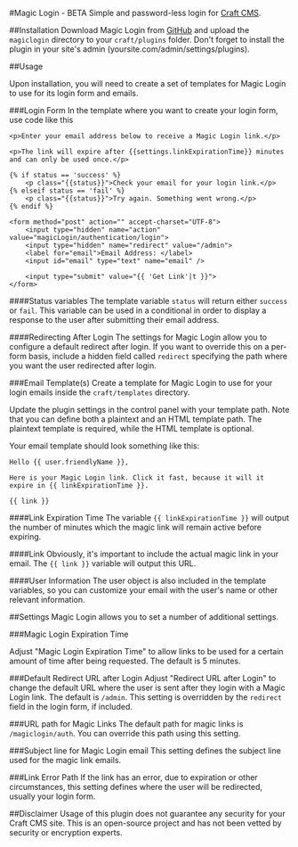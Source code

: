 #Magic Login - BETA
Simple and password-less login for [Craft CMS](https://craftcms.com/).

##Installation
Download Magic Login from [GitHub](https://github.com/aberkie/magiclogin) and upload the `magiclogin` directory to your `craft/plugins` folder. Don't forget to install the plugin in your site's admin (yoursite.com/admin/settings/plugins).

##Usage

Upon installation, you will need to create a set of templates for Magic Login to use for its login form and emails.

###Login Form
In the template where you want to create your login form, use code like this

```
<p>Enter your email address below to receive a Magic Login link.</p>

<p>The link will expire after {{settings.linkExpirationTime}} minutes and can only be used once.</p>

{% if status == 'success' %}
	<p class="{{status}}">Check your email for your login link.</p>
{% elseif status == 'fail' %}
	<p class="{{status}}">Try again. Something went wrong.</p>
{% endif %}

<form method="post" action="" accept-charset="UTF-8">
	<input type="hidden" name="action" value="magicLogin/authentication/login">
	<input type="hidden" name="redirect" value="/admin">
	<label for="email">Email Address: </label>
	<input id="email" type="text" name="email" />

    <input type="submit" value="{{ 'Get Link'|t }}">
</form>
```

####Status variables
The template variable `status` will return either `success` or `fail`. This variable can be used in a conditional in order to display a response to the user after submitting their email address.

####Redirecting After Login
The settings for Magic Login allow you to configure a default redirect after login. If you want to override this on a per-form basis, include a hidden field called `redirect` specifying the path where you want the user redirected after login.


###Email Template(s)
Create a template for Magic Login to use for your login emails inside the `craft/templates` directory. 

Update the plugin settings in the control panel with your template path. Note that you can define both a plaintext and an HTML template path. The plaintext template is required, while the HTML template is optional.

Your email template should look something like this:

```
Hello {{ user.friendlyName }},

Here is your Magic Login link. Click it fast, because it will it expire in {{ linkExpirationTime }}.

{{ link }}
```

####Link Expiration Time
The variable `{{ linkExpirationTime }}` will output the number of minutes which the magic link will remain active before expiring.

####Link
Obviously, it's important to include the actual magic link in your email. The `{{ link }}` variable will output this URL.

####User Information
The user object is also included in the template variables, so you can customize your email with the user's name or other relevant information.

##Settings
Magic Login allows you to set a number of additional settings.

###Magic Login Expiration Time 

Adjust "Magic Login Expiration Time" to allow links to be used for a certain amount of time after being requested. The default is 5 minutes.

###Default Redirect URL after Login
Adjust "Redirect URL after Login" to change the default URL where the user is sent after they login with a Magic Login link. The default is `/admin`. This setting is overridden by the `redirect` field in the login form, if included.

###URL path for Magic Links
The default path for magic links is `/magiclogin/auth`. You can override this path using this setting.

###Subject line for Magic Login email
This setting defines the subject line used for the magic link emails.

###Link Error Path
If the link has an error, due to expiration or other circumstances, this setting defines where the user will be redirected, usually your login form.

##Disclaimer
Usage of this plugin does not guarantee any security for your Craft CMS site. This is an open-source project and has not been vetted by security or encryption experts.